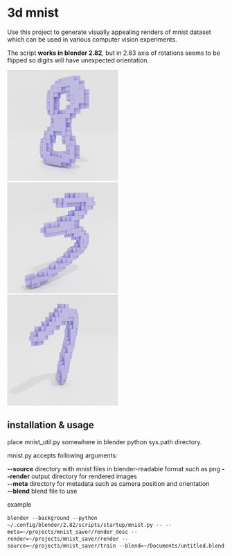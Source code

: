 # 3d mnist

Use this project to generate visually appealing renders of mnist
dataset which can be used in various computer vision experiments.

The script **works in blender 2.82**, but in 2.83 axis of rotations seems to be flipped so digits will have unexpected orientation.


<img src="https://github.com/noskill/3d-mnist/blob/main/images/000006_8.png" width="256">
<img src="https://github.com/noskill/3d-mnist/blob/main/images/000030_3.png" width="256">
<img src="https://github.com/noskill/3d-mnist/blob/main/images/000199_7.png" width="256">


## installation & usage

place mnist_util.py somewhere in blender python sys.path directory.

mnist.py accepts following arguments:

**--source**  directory with mnist files in blender-readable format such as png
**--render**  output directory for rendered images  
**--meta** directory for metadata such as camera position and orientation  
**--blend** blend file to use

example
```
blender --background --python ~/.config/blender/2.82/scripts/startup/mnist.py -- --meta=~/projects/mnist_saver/render_desc --render=~/projects/mnist_saver/render --source=~/projects/mnist_saver/train --blend=~/Documents/untitled.blend
```
